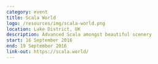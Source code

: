 ```yaml
---
category: event
title: Scala World
logo: /resources/img/scala-world.png
location: Lake District, UK
description: Advanced Scala amongst beautiful scenery
start: 16 September 2016
end: 19 September 2016
link-out: https://scala.world/
---
```

